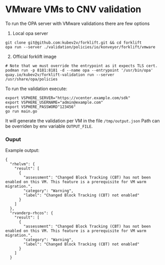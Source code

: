 # VMware VMs to CNV validation

To run the OPA server with VMware validations there are few options
1) Local opa server
```
git clone git@github.com:kubev2v/forklift.git && cd forklift
opa run --server ./validation/policies/io/konveyor/forklift/vmware
```
2) Official forklift image
```
# Note that we must override the entrypoint as it expects TLS cert.
podman run -p 8181:8181 -d --name opa --entrypoint '/usr/bin/opa' quay.io/kubev2v/forklift-validation run --server /usr/share/opa/policies
```

To run the validation execute:
```
export VSPHERE_SERVER="https://vcenter.example.com/sdk"
export VSPHERE_USERNAME="admin@example.com"
export VSPHERE_PASSWORD"123456"
go run main.go
```

It will generate the validation per VM in the file ```/tmp/output.json```
Path can be overriden by env variable `OUTPUT_FILE`.


### Ouput
Example output:
```
{
  "rhelvm": {
    "result": [
      {
        "assessment": "Changed Block Tracking (CBT) has not been enabled on this VM. This feature is a prerequisite for VM warm migration.",
        "category": "Warning",
        "label": "Changed Block Tracking (CBT) not enabled"
      }
    ]
  },
  "rvanderp-rhcos": {
    "result": [
      {
        "assessment": "Changed Block Tracking (CBT) has not been enabled on this VM. This feature is a prerequisite for VM warm migration.",
        "category": "Warning",
        "label": "Changed Block Tracking (CBT) not enabled"
      }
    ]
  }
```
